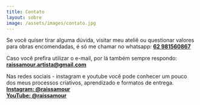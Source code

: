 ```yaml
---
title: Contato
layout: sobre
image: /assets/images/contato.jpg
---
```


Se você quiser tirar alguma dúvida, visitar meu ateliê ou questionar valores para obras encomendadas, é só me chamar no whatsapp:
<a  target="_blank" href="https://wa.me/5562981560867">
**62 981560867**</a>

Caso você prefira utilizar o e-mail, por lá também sempre respondo:  
**raissamour.artista@gmail.com**

Nas redes sociais - instagram e youtube você pode conhecer um pouco dos meus processos criativos, aprendizado e formatos de entrega.
<a  target="_blank" href="https://instagram.com/raissamour">**Instagram: @raissamour**</a>  
<a  target="_blank" href="https://www.youtube.com/@RaissaMour">**YouTube: @raissamour**</a>
